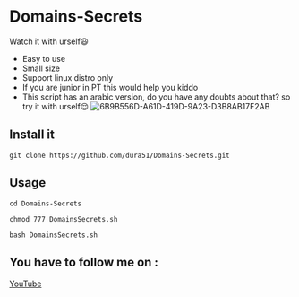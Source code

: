 # Domains-Secrets
Watch it with urself😃
* Easy to use
* Small size 
* Support linux distro only
* If you are junior in PT this would help you kiddo
* This script has an arabic version, do you have any doubts about that? so try it with urself😌
![6B9B556D-A61D-419D-9A23-D3B8AB17F2AB](https://user-images.githubusercontent.com/83475148/185783280-9f1a5479-204b-40cf-80ca-c95c4dc2c658.jpeg)


## Install it
`git clone https://github.com/dura51/Domains-Secrets.git`


## Usage 
`cd Domains-Secrets`


`chmod 777 DomainsSecrets.sh`


`bash DomainsSecrets.sh`


## You have to follow me on :
[YouTube](https://www.youtube.com/channel/UCy1VY5S4o7wqp4A2KmXF6Yw/featured)
